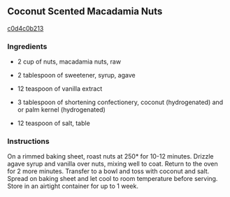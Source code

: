 ## Coconut Scented Macadamia Nuts

[c0d4c0b213](http://www.food.com/recipe/coconut-scented-macadamia-nuts-508299)

### Ingredients

 - 2 cup of nuts, macadamia nuts, raw

 - 2 tablespoon of sweetener, syrup, agave

 - 12 teaspoon of vanilla extract

 - 3 tablespoon of shortening confectionery, coconut (hydrogenated) and or palm kernel (hydrogenated)

 - 12 teaspoon of salt, table

### Instructions

On a rimmed baking sheet, roast nuts at 250* for 10-12 minutes. Drizzle agave syrup and vanilla over nuts, mixing well to coat. Return to the oven for 2 more minutes. Transfer to a bowl and toss with coconut and salt. Spread on baking sheet and let cool to room temperature before serving. Store in an airtight container for up to 1 week.